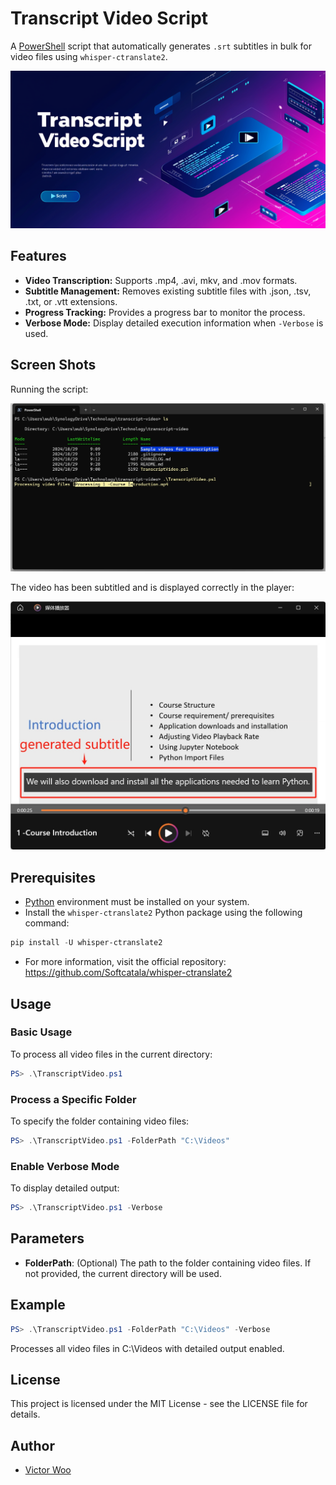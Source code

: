 # Transcript Video Script

A [PowerShell](https://learn.microsoft.com/en-us/powershell/) script that automatically generates `.srt` subtitles in bulk for video files using `whisper-ctranslate2`.

![Banner](./Images/Banner.png)

## Features

- **Video Transcription:** Supports .mp4, .avi, mkv, and .mov formats.
- **Subtitle Management:** Removes existing subtitle files with .json, .tsv, .txt, or .vtt extensions.
- **Progress Tracking:** Provides a progress bar to monitor the process.
- **Verbose Mode:** Display detailed execution information when `-Verbose` is used.

## Screen Shots

Running the script:

![running script](./Images/Screen%20shot%20-%20001.png)

The video has been subtitled and is displayed correctly in the player:

![subtitled video](./Images/Screen%20shot%20-%20002.png)

## Prerequisites

- [Python](https://www.python.org/) environment must be installed on your system.
- Install the `whisper-ctranslate2` Python package using the following command:

```powershell
pip install -U whisper-ctranslate2
```

- For more information, visit the official repository:  
  <https://github.com/Softcatala/whisper-ctranslate2>

## Usage

### Basic Usage

To process all video files in the current directory:

```powershell
PS> .\TranscriptVideo.ps1
```

### Process a Specific Folder

To specify the folder containing video files:

```powershell
PS> .\TranscriptVideo.ps1 -FolderPath "C:\Videos"
```

### Enable Verbose Mode

To display detailed output:

```powershell
PS> .\TranscriptVideo.ps1 -Verbose
```

## Parameters

- **FolderPath**: (Optional) The path to the folder containing video files. If not provided, the current directory will be used.

## Example

```powershell
PS> .\TranscriptVideo.ps1 -FolderPath "C:\Videos" -Verbose
```

Processes all video files in C:\Videos with detailed output enabled.

## License

This project is licensed under the MIT License - see the LICENSE file for details.

## Author

- [Victor Woo](https://github.com/victorwoo)
